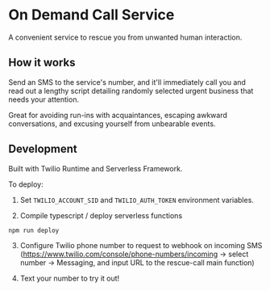 # On Demand Call Service

A convenient service to rescue you from unwanted human interaction.

## How it works

Send an SMS to the service's number, and it'll immediately call you and read out a lengthy script detailing randomly selected urgent business that needs your attention.

Great for avoiding run-ins with acquaintances, escaping awkward conversations, and excusing yourself from unbearable events.

## Development

Built with Twilio Runtime and Serverless Framework.

To deploy:

1. Set `TWILIO_ACCOUNT_SID` and `TWILIO_AUTH_TOKEN` environment variables.

2. Compile typescript / deploy serverless functions
```
npm run deploy
```
3. Configure Twilio phone number to request to webhook on incoming SMS (https://www.twilio.com/console/phone-numbers/incoming → select number → Messaging, and input URL to the rescue-call main function)

4. Text your number to try it out!
